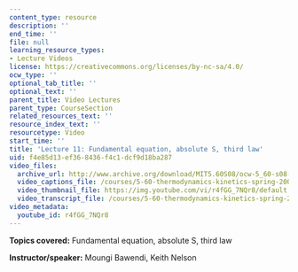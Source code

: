 ```yaml
---
content_type: resource
description: ''
end_time: ''
file: null
learning_resource_types:
- Lecture Videos
license: https://creativecommons.org/licenses/by-nc-sa/4.0/
ocw_type: ''
optional_tab_title: ''
optional_text: ''
parent_title: Video Lectures
parent_type: CourseSection
related_resources_text: ''
resource_index_text: ''
resourcetype: Video
start_time: ''
title: 'Lecture 11: Fundamental equation, absolute S, third law'
uid: f4e85d13-ef36-8436-f4c1-dcf9d18ba287
video_files:
  archive_url: http://www.archive.org/download/MIT5.60S08/ocw-5_60-s08-lec11_300k.mp4
  video_captions_file: /courses/5-60-thermodynamics-kinetics-spring-2008/ed2c9a2d89c854f5a921e18d7716df8b_r4fGG_7NQr8.vtt
  video_thumbnail_file: https://img.youtube.com/vi/r4fGG_7NQr8/default.jpg
  video_transcript_file: /courses/5-60-thermodynamics-kinetics-spring-2008/8deff1475956ad6dc99f6564d2283291_r4fGG_7NQr8.pdf
video_metadata:
  youtube_id: r4fGG_7NQr8
---
```


**Topics covered:** Fundamental equation, absolute S, third law

**Instructor/speaker:** Moungi Bawendi, Keith Nelson

